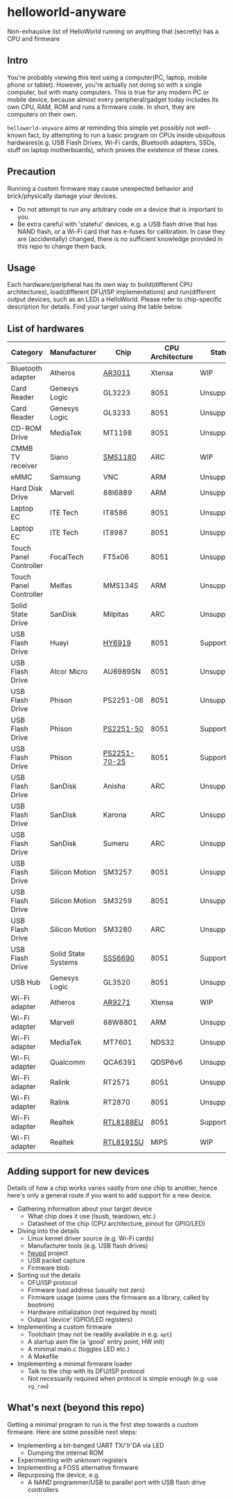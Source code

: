 # helloworld-anyware
Non-exhausive list of HelloWorld running on anything that (secretly) has a CPU and firmware

## Intro
You're probably viewing this text using a computer(PC, laptop, mobile phone or tablet). However, you're actually not doing so with a single computer, but with many computers. This is true for any modern PC or mobile device, because almost every peripheral/gadget today includes its own CPU, RAM, ROM and runs a firmware code. In short, they are computers on their own.  

`helloworld-anyware` aims at reminding this simple yet possibly not well-known fact, by attempting to run a basic program on CPUs inside ubiquitous hardwares(e.g. USB Flash Drives, Wi-Fi cards, Bluetooth adapters, SSDs, stuff on laptop motherboards), which proves the existence of these cores.  

## Precaution
Running a custom firmware may cause unexpected behavior and brick/physically damage your devices. 
 - Do not attempt to run any arbitrary code on a device that is important to you.
 - Be extra careful with 'stateful' devices, e.g. a USB flash drive that has NAND flash, or a Wi-Fi card that has e-fuses for calibration. In case they are (accidentally) changed, there is no sufficient knowledge provided in this repo to change them back.

## Usage
Each hardware/peripheral has its own way to build(different CPU architectures), load(different DFU/ISP implementations) and run(different output devices, such as an LED) a HelloWorld. Please refer to chip-specific description for details. Find your target using the table below.

## List of hardwares
|         Category          |     Manufacturer    |                  Chip                   | CPU Architecture |   Status    |
|---------------------------|---------------------|-----------------------------------------|------------------|-------------|
|     Bluetooth adapter     |       Atheros       |      [AR3011](./src/atheros/ar3011)     |      Xtensa      |     WIP     |
|        Card Reader        |    Genesys Logic    |                GL3223                   |       8051       | Unsupported |
|        Card Reader        |    Genesys Logic    |                GL3233                   |       8051       | Unsupported |
|       CD-ROM Drive        |      MediaTek       |                MT1198                   |       8051       | Unsupported |
|     CMMB TV receiver      |        Siano        |      [SMS1180](./src/siano/sms1180)     |       ARC        |     WIP     |
|           eMMC            |       Samsung       |                 VNC                     |       ARM        | Unsupported |
|     Hard Disk Drive       |       Marvell       |                88I6889                  |       ARM        | Unsupported |
|         Laptop EC         |       ITE Tech      |                IT8586                   |       8051       | Unsupported |
|         Laptop EC         |       ITE Tech      |                IT8987                   |       8051       | Unsupported |
|   Touch Panel Controller  |      FocalTech      |                FT5x06                   |       8051       | Unsupported |
|   Touch Panel Controller  |       Melfas        |                MMS134S                  |       ARM        | Unsupported |
|     Solid State Drive     |      SanDisk        |                Milpitas                 |       ARC        | Unsupported |
|      USB Flash Drive      |        Huayi        |      [HY6919](./src/huayi/hy6919)       |       8051       |  Supported  |
|      USB Flash Drive      |     Alcor Micro     |               AU6989SN                  |       8051       | Unsupported |
|      USB Flash Drive      |       Phison        |               PS2251-06                 |       8051       | Unsupported |
|      USB Flash Drive      |       Phison        |   [PS2251-50](./src/phison/ps2251-50)   |       8051       |  Supported  |
|      USB Flash Drive      |       Phison        |[PS2251-70-25](./src/phison/ps2251-70-25)|       8051       |  Supported  |
|      USB Flash Drive      |      SanDisk        |                Anisha                   |       ARC        | Unsupported |
|      USB Flash Drive      |      SanDisk        |                Karona                   |       ARC        | Unsupported |
|      USB Flash Drive      |      SanDisk        |                Sumeru                   |       ARC        | Unsupported |
|      USB Flash Drive      |    Silicon Motion   |                SM3257                   |       8051       | Unsupported |
|      USB Flash Drive      |    Silicon Motion   |                SM3259                   |       8051       | Unsupported |
|      USB Flash Drive      |    Silicon Motion   |                SM3280                   |       ARC        | Unsupported |
|      USB Flash Drive      | Solid State Systems |     [SSS6690](./src/sss/sss6690)        |       8051       |  Supported  |
|          USB Hub          |    Genesys Logic    |                GL3520                   |       8051       | Unsupported |
|       Wi-Fi adapter       |       Atheros       |      [AR9271](./src/atheros/ar9271)     |      Xtensa      |     WIP     |
|       Wi-Fi adapter       |       Marvell       |                88W8801                  |       ARM        | Unsupported |
|       Wi-Fi adapter       |      MediaTek       |                MT7601                   |      NDS32       | Unsupported |
|       Wi-Fi adapter       |      Qualcomm       |                QCA6391                  |      QDSP6v6     | Unsupported |
|       Wi-Fi adapter       |       Ralink        |                RT2571                   |       8051       | Unsupported |
|       Wi-Fi adapter       |       Ralink        |                RT2870                   |       8051       | Unsupported |
|       Wi-Fi adapter       |       Realtek       |   [RTL8188EU](./src/realtek/rtl8188eu)  |       8051       |  Supported  |
|       Wi-Fi adapter       |       Realtek       |   [RTL8191SU](./src/realtek/rtl8191su)  |       MIPS       |     WIP     |

## Adding support for new devices
Details of how a chip works varies vastly from one chip to another, hence here's only a general route if you want to add support for a new device.
- Gathering information about your target device
  - What chip does it use (lsusb, teardown, etc.)
  - Datasheet of the chip (CPU architecture, pinout for GPIO/LED)
- Diving into the details
  - Linux kernel driver source (e.g. Wi-Fi cards)
  - Manufacturer tools (e.g. USB flash drives)
  - [fwupd](https://github.com/fwupd/fwupd) project 
  - USB packet capture
  - Firmware blob
- Sorting out the details
  - DFU/ISP protocol
  - Firmware load address (usually not zero)
  - Firmware usage (some uses the firmware as a library, called by bootrom)
  - Hardware initialization (not required by most)
  - Output 'device' (GPIO/LED registers)
- Implementing a custom firmware
  - Toolchain (may not be readily available in e.g. `apt`)
  - A startup asm file (a 'good' entry point, HW init)
  - A minimal main.c (toggles LED etc.)
  - A Makefile
- Implementing a minimal firmware loader
  - Talk to the chip with its DFU/ISP protocol
  - Not necessarily required when protocol is simple enough (e.g. use `sg_raw`)

## What's next (beyond this repo)
Getting a minimal program to run is the first step towards a custom firmware. Here are some possible next steps:
- Implementing a bit-banged UART TX/'Ir'DA via LED
  - Dumping the internal ROM
- Experimenting with unknown registers
- Implementing a FOSS alternative firmware
- Repurposing the device, e.g.
  - A NAND programmer/USB to parallel port with USB flash drive controllers

